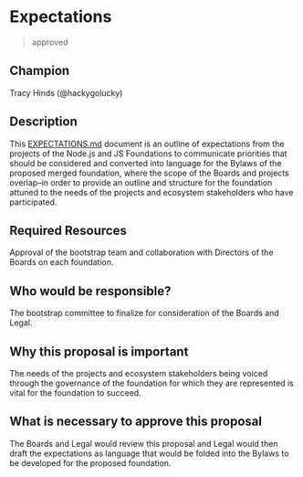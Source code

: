 # Expectations
>  approved

## Champion

Tracy Hinds (@hackygolucky)

## Description

This [EXPECTATIONS.md][] document is an outline of expectations from the projects of the Node.js and JS Foundations to communicate priorities that should be considered and converted into language for the Bylaws of the proposed merged foundation, where the scope of the Boards and projects overlap–in order to provide an outline and structure for the foundation attuned to the needs of the projects and ecosystem stakeholders who have participated.

## Required Resources

Approval of the bootstrap team and collaboration with Directors of the Boards on each foundation.

## Who would be responsible?

The bootstrap committee to finalize for consideration of the Boards and Legal.

## Why this proposal is important

The needs of the projects and ecosystem stakeholders being voiced through the governance of the foundation for which they are represented is vital for the foundation to succeed.

## What is necessary to approve this proposal

The Boards and Legal would review this proposal and Legal would then draft the expectations as language that would be folded into the Bylaws to be developed for the proposed foundation.

[EXPECTATIONS.md]: ./EXPECTATIONS.md
